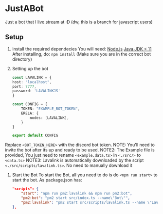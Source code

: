 # JustABot
 Just a bot that I [live stream](https://twitch.tv/dmnight6) at :D (dw, this is a branch for javascript users)

## Setup
1. Install the required dependecies
    You will need:
        [Node.js](https://nodejs.org/en/)
        [Java JDK < 11](https://www.oracle.com/java/technologies/downloads/)
    After installing, do: `npm install` (Make sure you are in the correct bot directory)

1. Setting up the bot
    ```ts
    const LAVALINK = {
    host: "localhost",
    port: 7777,
    password: 'LAVALINKJS'
    }

    const CONFIG = {
        TOKEN: "EXAMPLE_BOT_TOKEN",
        ERELA: {
            nodes: [LAVALINK],
        }
    }

    export default CONFIG
    ```
Replace `<BOT_TOKEN_HERE>` with the discord bot token.
NOTE: You'll need to invite the bot after its up and ready to be used.
NOTE2: The Example file is provided, You just need to rename `<example.data.ts>` in `<./src/>` to `<data.ts>`
NOTE3: Lavalink is automatically downloaded by the script `<./src/scripts/lavalink.ts>`. No need to manually download it

1. Start the Bot
    To start the Bot, all you need to do is do `<npm run start>` to start the bot. As package.json has:
    ```json
    "scripts": {
        "start": "npm run pm2:lavalink && npm run pm2:bot",
        "pm2:bot": "pm2 start src/index.ts --name\"Bot\"",
        "pm2:lavalink": "pm2 start src/scripts/lavalink.ts --name \"Lavalink\""
    },
    ```